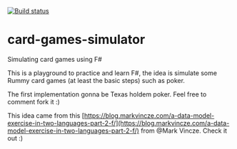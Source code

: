 [![Build status](https://ci.appveyor.com/api/projects/status/hmpe5waw8qme8o79?svg=true)](https://ci.appveyor.com/project/flavio1110/card-games-simulator)


# card-games-simulator
Simulating card games using F#

This is a playground to practice and learn F#, the idea is simulate some Rummy card games (at least the basic steps) such as poker.

The first implementation gonna be Texas holdem poker. Feel free to comment fork it :)

This idea came from this [https://blog.markvincze.com/a-data-model-exercise-in-two-languages-part-2-f/](https://blog.markvincze.com/a-data-model-exercise-in-two-languages-part-2-f/) from @Mark Vincze. Check it out :)
